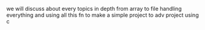 we will discuss about every topics in depth from array to file handling everything and using all this fn to make a simple project to adv project using c
